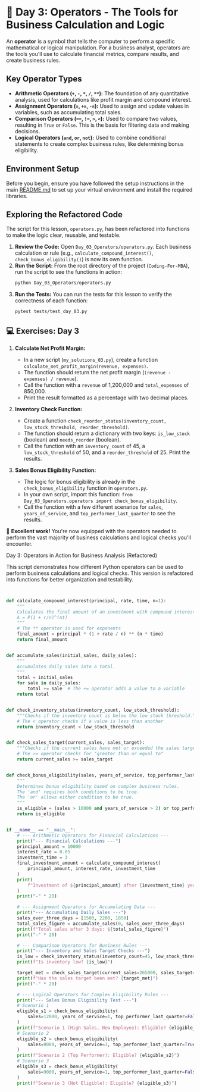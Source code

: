 # 📘 Day 3: Operators - The Tools for Business Calculation and Logic

An **operator** is a symbol that tells the computer to perform a specific mathematical or logical manipulation. For a business analyst, operators are the tools you'll use to calculate financial metrics, compare results, and create business rules.

## Key Operator Types

- **Arithmetic Operators (`+`, `-`, `*`, `/`, `**`):** The foundation of any quantitative analysis, used for calculations like profit margin and compound interest.
- **Assignment Operators (`=`, `+=`, `-=`):** Used to assign and update values in variables, such as accumulating total sales.
- **Comparison Operators (`==`, `!=`, `>`, `<`):** Used to compare two values, resulting in `True` or `False`. This is the basis for filtering data and making decisions.
- **Logical Operators (`and`, `or`, `not`):** Used to combine conditional statements to create complex business rules, like determining bonus eligibility.

## Environment Setup

Before you begin, ensure you have followed the setup instructions in the main [README.md](../../README.md) to set up your virtual environment and install the required libraries.

## Exploring the Refactored Code

The script for this lesson, `operators.py`, has been refactored into functions to make the logic clear, reusable, and testable.

1. **Review the Code:** Open `Day_03_Operators/operators.py`. Each business calculation or rule (e.g., `calculate_compound_interest()`, `check_bonus_eligibility()`) is now its own function.
1. **Run the Script:** From the root directory of the project (`Coding-For-MBA`), run the script to see the functions in action:
   ```bash
   python Day_03_Operators/operators.py
   ```
1. **Run the Tests:** You can run the tests for this lesson to verify the correctness of each function:
   ```bash
   pytest tests/test_day_03.py
   ```

## 💻 Exercises: Day 3

1. **Calculate Net Profit Margin:**

   - In a new script (`my_solutions_03.py`), create a function `calculate_net_profit_margin(revenue, expenses)`.
   - The function should return the net profit margin (`(revenue - expenses) / revenue`).
   - Call the function with a `revenue` of 1,200,000 and `total_expenses` of 850,000.
   - Print the result formatted as a percentage with two decimal places.

1. **Inventory Check Function:**

   - Create a function `check_reorder_status(inventory_count, low_stock_threshold, reorder_threshold)`.
   - The function should return a dictionary with two keys: `is_low_stock` (boolean) and `needs_reorder` (boolean).
   - Call the function with an `inventory_count` of 45, a `low_stock_threshold` of 50, and a `reorder_threshold` of 25. Print the results.

1. **Sales Bonus Eligibility Function:**

   - The logic for bonus eligibility is already in the `check_bonus_eligibility` function in `operators.py`.
   - In your own script, import this function: `from Day_03_Operators.operators import check_bonus_eligibility`.
   - Call the function with a few different scenarios for `sales`, `years_of_service`, and `top_performer_last_quarter` to see the results.

🎉 **Excellent work!** You're now equipped with the operators needed to perform the vast majority of business calculations and logical checks you'll encounter.

Day 3: Operators in Action for Business Analysis (Refactored)

This script demonstrates how different Python operators can be used
to perform business calculations and logical checks. This version is
refactored into functions for better organization and testability.

```python


def calculate_compound_interest(principal, rate, time, n=1):
    """
    Calculates the final amount of an investment with compound interest.
    A = P(1 + r/n)^(nt)
    """
    # The ** operator is used for exponents
    final_amount = principal * (1 + rate / n) ** (n * time)
    return final_amount


def accumulate_sales(initial_sales, daily_sales):
    """
    Accumulates daily sales into a total.
    """
    total = initial_sales
    for sale in daily_sales:
        total += sale  # The += operator adds a value to a variable
    return total


def check_inventory_status(inventory_count, low_stock_threshold):
    """Checks if the inventory count is below the low stock threshold."""
    # The < operator checks if a value is less than another
    return inventory_count < low_stock_threshold


def check_sales_target(current_sales, sales_target):
    """Checks if the current sales have met or exceeded the sales target."""
    # The >= operator checks for "greater than or equal to"
    return current_sales >= sales_target


def check_bonus_eligibility(sales, years_of_service, top_performer_last_quarter):
    """
    Determines bonus eligibility based on complex business rules.
    The 'and' requires both conditions to be true.
    The 'or' allows either condition to be true.
    """
    is_eligible = (sales > 10000 and years_of_service > 2) or top_performer_last_quarter
    return is_eligible


if __name__ == "__main__":
    # --- Arithmetic Operators for Financial Calculations ---
    print("--- Financial Calculations ---")
    principal_amount = 10000
    interest_rate = 0.05
    investment_time = 3
    final_investment_amount = calculate_compound_interest(
        principal_amount, interest_rate, investment_time
    )
    print(
        f"Investment of ${principal_amount} after {investment_time} years at {interest_rate * 100}% interest will be: ${final_investment_amount:.2f}"
    )
    print("-" * 20)

    # --- Assignment Operators for Accumulating Data ---
    print("--- Accumulating Daily Sales ---")
    sales_over_three_days = [1500, 2200, 1850]
    total_sales_figure = accumulate_sales(0, sales_over_three_days)
    print(f"Total sales after 3 days: ${total_sales_figure}")
    print("-" * 20)

    # --- Comparison Operators for Business Rules ---
    print("--- Inventory and Sales Target Checks ---")
    is_low = check_inventory_status(inventory_count=45, low_stock_threshold=50)
    print(f"Is inventory low? {is_low}")

    target_met = check_sales_target(current_sales=265000, sales_target=250000)
    print(f"Has the sales target been met? {target_met}")
    print("-" * 20)

    # --- Logical Operators for Complex Eligibility Rules ---
    print("--- Sales Bonus Eligibility Test ---")
    # Scenario 1
    eligible_s1 = check_bonus_eligibility(
        sales=12000, years_of_service=1, top_performer_last_quarter=False
    )
    print(f"Scenario 1 (High Sales, New Employee): Eligible? {eligible_s1}")
    # Scenario 2
    eligible_s2 = check_bonus_eligibility(
        sales=8000, years_of_service=3, top_performer_last_quarter=True
    )
    print(f"Scenario 2 (Top Performer): Eligible? {eligible_s2}")
    # Scenario 3
    eligible_s3 = check_bonus_eligibility(
        sales=9000, years_of_service=1, top_performer_last_quarter=False
    )
    print(f"Scenario 3 (Not Eligible): Eligible? {eligible_s3}")

```
